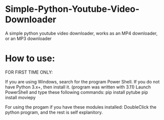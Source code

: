 # Simple-Python-Youtube-Video-Downloader
A simple python youtube video downloader, works as an MP4 downloader, or an MP3 downloader


# How to use:
FOR FIRST TIME ONLY:

  If you are using Windows, search for the program Power Shell. 
  If you do not have Python 3.x+, then install it. (program was written with 3.11)
  Launch PowerShell and type these following commands:
    pip install pytube
    pip install moviepy
    
    
For using the progam if you have these modules installed:
DoubleClick the python program, and the rest is self explanitory. 
